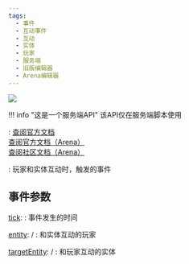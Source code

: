 ```yaml
---
tags:
  - 事件
  - 互动事件
  - 互动
  - 实体
  - 玩家
  - 服务端
  - 旧版编辑器
  - Arena编辑器
---
```


<a href="https://github.com/qndm"><img src="https://img.shields.io/badge/%E8%B4%A1%E7%8C%AE%E8%80%85-qndm-blue"></img></a>

!!! info "这是一个服务端API"
    该API仅在服务端脚本使用

:   [查阅官方文档](https://box3.yuque.com/org-wiki-box3-ev7rl4/guide/wdtyqakpfmdilymn)  
    [查阅官方文档（Arena）](https://box3.yuque.com/staff-khn556/wupvz3/go3it5p7im5tonnk)  
    [查阅社区文档（Arena）](https://www.yuque.com/box3lab/api/qkt62q3lzcc0klcb#jneYE)

:   玩家和实体互动时，触发的事件

## 事件参数
[tick](property): [](number)
:   事件发生的时间

[entity](property): [](Box3PlayerEntity) / [](GamePlayerEntity)
:   和实体互动的玩家

[targetEntity](property): [](Box3Entity) / [](GameEntity)
:   和玩家互动的实体